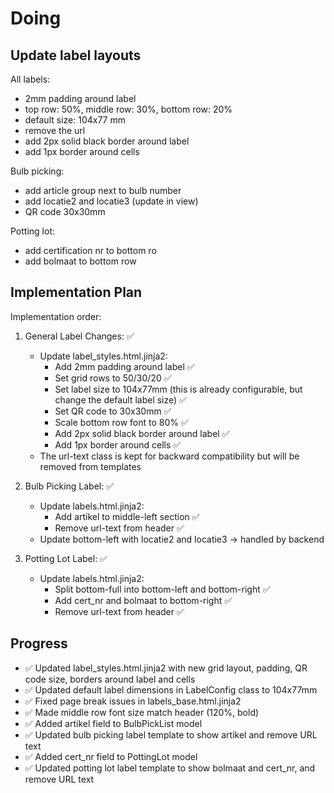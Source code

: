 # Doing

## Update label layouts

All labels:

- 2mm padding around label
- top row: 50%, middle row: 30%, bottom row: 20%
- default size: 104x77 mm
- remove the url
- add 2px solid black border around label
- add 1px border around cells

Bulb picking:

- add article group next to bulb number
- add locatie2 and locatie3 (update in view)
- QR code 30x30mm

Potting lot:

- add certification nr to bottom ro
- add bolmaat to bottom row

## Implementation Plan

Implementation order:

1. General Label Changes: ✅

   - Update label_styles.html.jinja2:
     - Add 2mm padding around label ✅
     - Set grid rows to 50/30/20 ✅
     - Set label size to 104x77mm (this is already configurable, but change the default label size) ✅
     - Set QR code to 30x30mm ✅
     - Scale bottom row font to 80% ✅
     - Add 2px solid black border around label ✅
     - Add 1px border around cells ✅
   - The url-text class is kept for backward compatibility but will be removed from templates

1. Bulb Picking Label: ✅

   - Update labels.html.jinja2:
     - Add artikel to middle-left section ✅
     - Remove url-text from header ✅
   - Update bottom-left with locatie2 and locatie3 -> handled by backend

1. Potting Lot Label: ✅

   - Update labels.html.jinja2:
     - Split bottom-full into bottom-left and bottom-right ✅
     - Add cert_nr and bolmaat to bottom-right ✅
     - Remove url-text from header ✅

## Progress

- ✅ Updated label_styles.html.jinja2 with new grid layout, padding, QR code size, borders around label and cells
- ✅ Updated default label dimensions in LabelConfig class to 104x77mm
- ✅ Fixed page break issues in labels_base.html.jinja2
- ✅ Made middle row font size match header (120%, bold)
- ✅ Added artikel field to BulbPickList model
- ✅ Updated bulb picking label template to show artikel and remove URL text
- ✅ Added cert_nr field to PottingLot model
- ✅ Updated potting lot label template to show bolmaat and cert_nr, and remove URL text
